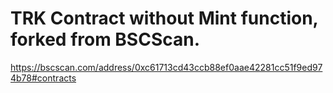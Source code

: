 # TRK Contract without Mint function, forked from BSCScan.
https://bscscan.com/address/0xc61713cd43ccb88ef0aae42281cc51f9ed974b78#contracts
